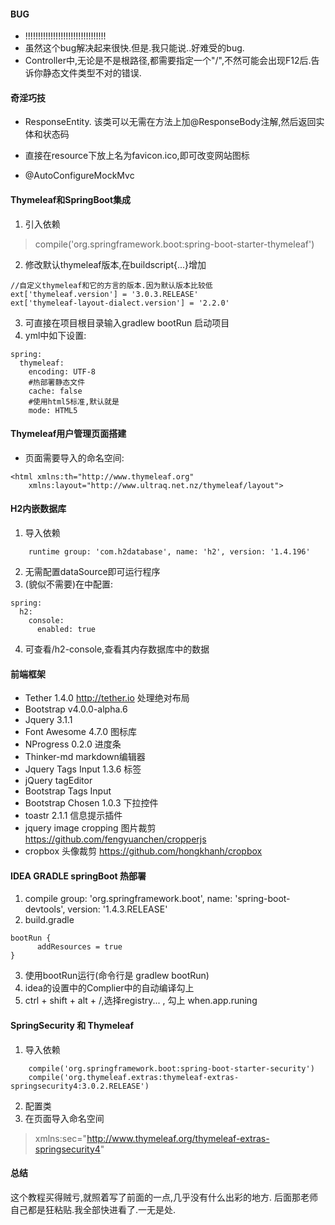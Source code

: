 #### BUG
* !!!!!!!!!!!!!!!!!!!!!!!!!!!!!!!!
* 虽然这个bug解决起来很快.但是.我只能说..好难受的bug.
* Controller中,无论是不是根路径,都需要指定一个"/",不然可能会出现F12后.告诉你静态文件类型不对的错误.

#### 奇淫巧技
* ResponseEntity. 该类可以无需在方法上加@ResponseBody注解,然后返回实体和状态码

* 直接在resource下放上名为favicon.ico,即可改变网站图标

* @AutoConfigureMockMvc

#### Thymeleaf和SpringBoot集成
1. 引入依赖
> compile('org.springframework.boot:spring-boot-starter-thymeleaf')
2. 修改默认thymeleaf版本,在buildscript{...}增加
>
	//自定义thymeleaf和它的方言的版本.因为默认版本比较低
	ext['thymeleaf.version'] = '3.0.3.RELEASE'
	ext['thymeleaf-layout-dialect.version'] = '2.2.0'
>
3. 可直接在项目根目录输入gradlew bootRun 启动项目
4. yml中如下设置:
>
    spring:
      thymeleaf:
        encoding: UTF-8
        #热部署静态文件
        cache: false
        #使用html5标准,默认就是
        mode: HTML5
>

#### Thymeleaf用户管理页面搭建
* 页面需要导入的命名空间:  
>
    <html xmlns:th="http://www.thymeleaf.org"
        xmlns:layout="http://www.ultraq.net.nz/thymeleaf/layout">    
>

#### H2内嵌数据库
1. 导入依赖
>
    	runtime group: 'com.h2database', name: 'h2', version: '1.4.196'
>
2. 无需配置dataSource即可运行程序
3. (貌似不需要)在中配置:
>
    spring:
      h2:
        console:
          enabled: true
>
4. 可查看/h2-console,查看其内存数据库中的数据






#### 前端框架
* Tether 1.4.0 http://tether.io  处理绝对布局
* Bootstrap v4.0.0-alpha.6 
* Jquery 3.1.1 
* Font Awesome 4.7.0  图标库
* NProgress 0.2.0 进度条
* Thinker-md markdown编辑器
* Jquery Tags Input 1.3.6 标签
* jQuery tagEditor 
* Bootstrap Tags Input
* Bootstrap Chosen 1.0.3 下拉控件
* toastr 2.1.1 信息提示插件
* jquery image cropping 图片裁剪 https://github.com/fengyuanchen/cropperjs
* cropbox 头像裁剪 https://github.com/hongkhanh/cropbox


#### IDEA GRADLE springBoot 热部署
1. compile group: 'org.springframework.boot', name: 'spring-boot-devtools', version: '1.4.3.RELEASE'
2. build.gradle
>
    bootRun {   
          addResources = true
    }
>
3. 使用bootRun运行(命令行是 gradlew bootRun)
4. idea的设置中的Complier中的自动编译勾上
5. ctrl + shift + alt + /,选择registry... , 勾上 when.app.runing

#### SpringSecurity 和 Thymeleaf 
1. 导入依赖
>
    	compile('org.springframework.boot:spring-boot-starter-security')
    	compile('org.thymeleaf.extras:thymeleaf-extras-springsecurity4:3.0.2.RELEASE')
>

2. 配置类
3. 在页面导入命名空间
> xmlns:sec="http://www.thymeleaf.org/thymeleaf-extras-springsecurity4"



#### 总结
这个教程买得贼亏,就照着写了前面的一点,几乎没有什么出彩的地方.
后面那老师自己都是狂粘贴.我全部快进看了.一无是处.








